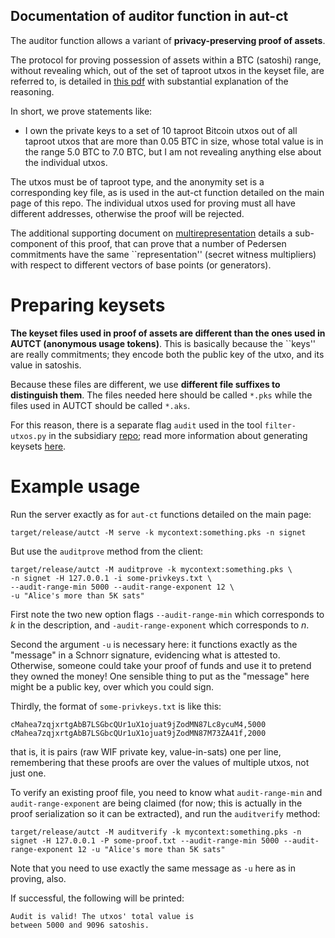 ## Documentation of auditor function in aut-ct

The auditor function allows a variant of **privacy-preserving proof of assets**.

The protocol for proving possession of assets within a BTC (satoshi) range, without revealing which, out of the set of taproot utxos in the keyset file, are referred to, is detailed in [this pdf](./privacy-preserving-proof-of-assets.pdf) with substantial explanation of the reasoning.

In short, we prove statements like:

* I own the private keys to a set of 10 taproot Bitcoin utxos out of all taproot utxos that are more than 0.05 BTC in size, whose total value is in the range 5.0 BTC to 7.0 BTC, but I am not revealing anything else about the individual utxos.

The utxos must be of taproot type, and the anonymity set is a corresponding key file, as is used in the aut-ct function detailed on the main page of this repo. The individual utxos used for proving must all have different addresses, otherwise the proof will be rejected.

The additional supporting document on [multirepresentation](./multirepresentation.pdf) details a sub-component of this proof, that can prove that a number of Pedersen commitments have the same ``representation'' (secret witness multipliers) with respect to different vectors of base points (or generators).

Preparing keysets
======

**The keyset files used in proof of assets are different than the ones used in AUTCT (anonymous usage tokens)**. This is basically because the ``keys'' are really commitments; they encode both the public key of the utxo, and its value in satoshis.

Because these files are different, we use **different file suffixes to distinguish them**. The files needed here should be called `*.pks` while the files used in AUTCT should be called `*.aks`.

For this reason, there is a separate flag `audit` used in the tool `filter-utxos.py` in the subsidiary [repo](https://github.com/AdamISZ/aut-ct-test-cases); read more information about generating keysets [here](https://github.com/AdamISZ/aut-ct/blob/auditing/docs/utxo-keysets.md).


Example usage
======

Run the server exactly as for `aut-ct` functions detailed on the main page:

```
target/release/autct -M serve -k mycontext:something.pks -n signet
```

But use the `auditprove` method from the client:

```
target/release/autct -M auditprove -k mycontext:something.pks \
-n signet -H 127.0.0.1 -i some-privkeys.txt \
--audit-range-min 5000 --audit-range-exponent 12 \
-u "Alice's more than 5K sats"
```

First note the two new option flags ``--audit-range-min`` which corresponds to $k$ in the description, and ``-audit-range-exponent`` which corresponds to $n$.

Second the argument ``-u`` is necessary here: it functions exactly as the "message" in a Schnorr signature, evidencing what is attested to. Otherwise, someone could take your proof of funds and use it to pretend they owned the money! One sensible thing to put as the "message" here might be a public key, over which you could sign.

Thirdly, the format of `some-privkeys.txt` is like this:

```
cMahea7zqjxrtgAbB7LSGbcQUr1uX1ojuat9jZodMN87Lc8ycuM4,5000
cMahea7zqjxrtgAbB7LSGbcQUr1uX1ojuat9jZodMN87M73ZA41f,2000
```

that is, it is pairs (raw WIF private key, value-in-sats) one per line, remembering that these proofs are over the values of multiple utxos, not just one.

To verify an existing proof file, you need to know what ``audit-range-min`` and ``audit-range-exponent`` are being claimed (for now; this is actually in the proof serialization so it can be extracted), and run the `auditverify` method:

```
target/release/autct -M auditverify -k mycontext:something.pks -n signet -H 127.0.0.1 -P some-proof.txt --audit-range-min 5000 --audit-range-exponent 12 -u "Alice's more than 5K sats"
```

Note that you need to use exactly the same message as `-u` here as in proving, also.

If successful, the following will be printed:

```
Audit is valid! The utxos' total value is
between 5000 and 9096 satoshis.
```


